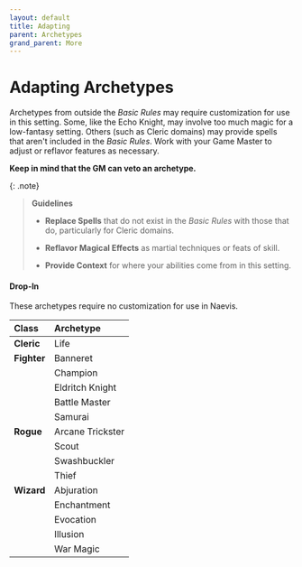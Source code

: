 ```yaml
---
layout: default
title: Adapting
parent: Archetypes
grand_parent: More
---
```


# Adapting Archetypes

Archetypes from outside the _Basic Rules_ may require customization for use in this setting. Some, like the Echo Knight, may involve too much magic for a low-fantasy setting. Others (such as Cleric domains) may provide spells that aren't included in the _Basic Rules_. Work with your Game Master to adjust or reflavor features as necessary.

**Keep in mind that the GM can veto an archetype.**


{: .note}
> **Guidelines**
> 
> * **Replace Spells** that do not exist in the _Basic Rules_ with those that do, particularly for Cleric domains.
> 
> * **Reflavor Magical Effects** as martial techniques or feats of skill.
> 
> * **Provide Context** for where your abilities come from in this setting.


#### Drop-In

These archetypes require no customization for use in Naevis.

| Class       | Archetype        |
| :---------- | :--------------- |
| **Cleric**  | Life             |
| **Fighter** | Banneret         |
|             | Champion         |
|             | Eldritch Knight  |
|             | Battle Master    |
|             | Samurai          |
| **Rogue**   | Arcane Trickster |
|             | Scout            |
|             | Swashbuckler     |
|             | Thief            |
| **Wizard**  | Abjuration       |
|             | Enchantment      |
|             | Evocation        |
|             | Illusion         |
|             | War Magic        |
